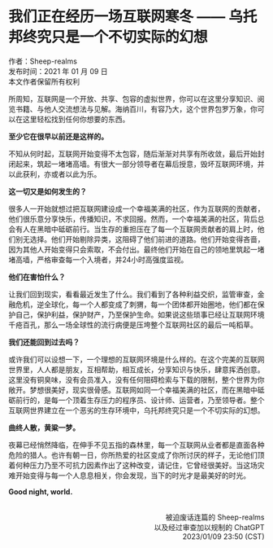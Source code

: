 # 我们正在经历一场互联网寒冬 —— 乌托邦终究只是一个不切实际的幻想
<div
    style="color: var(--md-default-fg-color--lighter); font-size: 14px;"
>作者：Sheep-realms<br>发布时间：2021 年 01 月 09 日<br>本文作者保留所有权利</div>

所周知，互联网是一个开放、共享、包容的虚拟世界，你可以在这里分享知识、阅览书籍、与他人交流想法与见解。海纳百川，有容乃大，这个世界包罗万象，你可以在这里轻松找到任何你想要的东西。

**至少它在很早以前还是这样的。**

不知从何时起，互联网开始变得不太包容，随后渐渐对共享有所收敛，最后开始封闭起来，筑起一堵堵高墙。有很大一部分领导者在幕后授意，毁坏互联网环境，并以此获利，亦或者以此为乐。

**这一切又是如何发生的？**

很多人一开始就想过把互联网建设成一个幸福美满的社区，作为互联网的贡献者，他们很乐意分享快乐，传播知识，不求回报。然而，一个幸福美满的社区，背后总会有人在黑暗中砥砺前行。当生存的重担压在了每一个互联网贡献者的肩上时，他们别无选择。他们开始剔除异类，这阻碍了他们前进的道路。他们开始变得吝啬，因为其他人开始变得只会索取，不会付出。最终他们开始在自己的领地里筑起一堵堵高墙，严格审查每一个入境者，并24小时高强度监视。

**他们在害怕什么？**

让我们回到现实，看看最近发生了什么。我们看到了各种利益交织，监管审查，金融危机，逆全球化，每一个人都变成了刺猬，每一个团体都开始圈地，他们都在保护自己，保护利益，保护财产，乃至保护生命。如果说这些琐事已经让互联网环境千疮百孔，那么一场全球性的流行病便是压垮整个互联网社区的最后一吨稻草。

**我们还能回到过去吗？**

或许我们可以设想一下，一个理想的互联网环境是什么样的。在这个完美的互联网世界里，人人都是朋友，互相帮助，相互成长，分享知识与快乐，肆意挥洒创意。这里没有铜臭味，没有会员准入，没有任何阻碍检索与下载的限制，整个世界为你敞开。梦想很美好，现实很骨感。互联网如同一个幸福美满的社区，而在黑暗中砥砺前行的，是每一个顶着生存压力的程序员、设计师、运营者，乃至领导者。整个互联网世界建立在一个恶劣的生存环境中，乌托邦终究只是一个不切实际的幻想。

**曲终人散，黄粱一梦。**

夜幕已经悄然降临，在伸手不见五指的森林里，每一个互联网从业者都是直面各种危险的猎人。也许有朝一日，你所热爱的社区变成了你所讨厌的样子，无论他们顶着何种压力乃至不可抗力因素作出了这种改变，请记住，它曾经很美好。当这场灾难开始变得与每一个人息息相关，你会发现，当下的时光才是最美好的时光。

**Good night, world.**

<br>
<div style="text-align: right;">被迫废话连篇的 Sheep-realms<br>
以及经过审查加以规制的 ChatGPT<br>
2023/01/09 23:50 (CST)</div>

